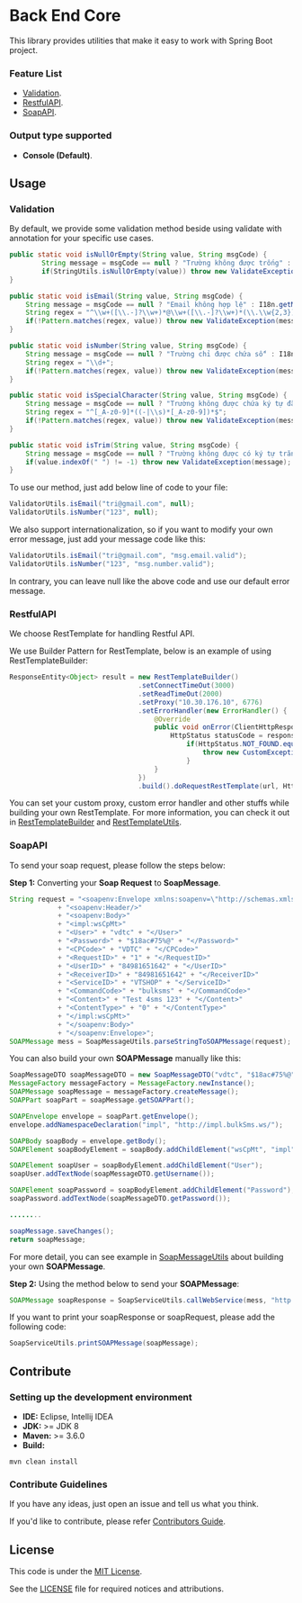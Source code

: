 # Back End Core

This library provides utilities that make it easy to work with Spring Boot project.

### Feature List

- [Validation](#Validation).
- [RestfulAPI](#RestfulAPI).
- [SoapAPI](#SoapAPI).

### Output type supported

- **Console (Default)**.

## Usage

### Validation

By default, we provide some validation method beside using validate with annotation for your specific use cases.
```java
public static void isNullOrEmpty(String value, String msgCode) {
        String message = msgCode == null ? "Trường không được trống" : I18n.getMessage(msgCode);
        if(StringUtils.isNullOrEmpty(value)) throw new ValidateException(message);
}

public static void isEmail(String value, String msgCode) {
    String message = msgCode == null ? "Email không hợp lệ" : I18n.getMessage(msgCode);
    String regex = "^\\w+([\\.-]?\\w+)*@\\w+([\\.-]?\\w+)*(\\.\\w{2,3})+$";
    if(!Pattern.matches(regex, value)) throw new ValidateException(message);
}

public static void isNumber(String value, String msgCode) {
    String message = msgCode == null ? "Trường chỉ được chứa số" : I18n.getMessage(msgCode);
    String regex = "\\d+";
    if(!Pattern.matches(regex, value)) throw new ValidateException(message);
}

public static void isSpecialCharacter(String value, String msgCode) {
    String message = msgCode == null ? "Trường không được chứa ký tự đặc biệt" : I18n.getMessage(msgCode);
    String regex = "^[_A-z0-9]*((-|\\s)*[_A-z0-9])*$";
    if(!Pattern.matches(regex, value)) throw new ValidateException(message);
}

public static void isTrim(String value, String msgCode) {
    String message = msgCode == null ? "Trường không được có ký tự trắng" : I18n.getMessage(msgCode);
    if(value.indexOf(" ") != -1) throw new ValidateException(message);
}
```
To use our method, just add below line of code to your file:
```java
ValidatorUtils.isEmail("tri@gmail.com", null);
ValidatorUtils.isNumber("123", null);
```
We also support internationalization, so if you want to modify your own error message, just add your message code like this:
```java
ValidatorUtils.isEmail("tri@gmail.com", "msg.email.valid");
ValidatorUtils.isNumber("123", "msg.number.valid");
```
In contrary, you can leave null like the above code and use our default error message.

### RestfulAPI

We choose RestTemplate for handling Restful API.

We use Builder Pattern for RestTemplate, below is an example of using RestTemplateBuilder:
```java
ResponseEntity<Object> result = new RestTemplateBuilder()
                                .setConnectTimeOut(3000)
                                .setReadTimeOut(2000)
                                .setProxy("10.30.176.10", 6776)
                                .setErrorHandler(new ErrorHandler() {
                                    @Override
                                    public void onError(ClientHttpResponse response) throws IOException {
                                        HttpStatus statusCode = response.getStatusCode();
                                            if(HttpStatus.NOT_FOUND.equals(response.getStatusCode())) {
                                                throw new CustomException("Không hợp lệ");
                                            }
                                    }
                                })
                                .build().doRequestRestTemplate(url, HttpMethod.POST, null, token, null);
```
You can set your custom proxy, custom error handler and other stuffs while building your own RestTemplate. For more information, you can check it out in [RestTemplateBuilder](https://github.com/vts-contributor/vts-kit-backend-core/blob/develop/src/main/java/vn/com/viettel/core/rest/RestTemplateBuilder.java) and [RestTemplateUtils](https://github.com/vts-contributor/vts-kit-backend-core/blob/develop/src/main/java/vn/com/viettel/core/utils/RestTemplateUtils.java).

### SoapAPI

To send your soap request, please follow the steps below:

**Step 1:** Converting your **Soap Request** to **SoapMessage**.
```java
String request = "<soapenv:Envelope xmlns:soapenv=\"http://schemas.xmlsoap.org/soap/envelope/\" xmlns:impl=\"http://impl.bulkSms.ws/\">"
			+ "<soapenv:Header/>"
			+ "<soapenv:Body>"
			+ "<impl:wsCpMt>"
			+ "<User>" + "vdtc" + "</User>"
			+ "<Password>" + "$18ac#75%@" + "</Password>"
			+ "<CPCode>" + "VDTC" + "</CPCode>"
			+ "<RequestID>" + "1" + "</RequestID>"
			+ "<UserID>" + "84981651642" + "</UserID>"
			+ "<ReceiverID>" + "84981651642" + "</ReceiverID>"
			+ "<ServiceID>" + "VTSHOP" + "</ServiceID>"
			+ "<CommandCode>" + "bulksms" + "</CommandCode>"
			+ "<Content>" + "Test 4sms 123" + "</Content>"
			+ "<ContentType>" + "0" + "</ContentType>"
			+ "</impl:wsCpMt>"
			+ "</soapenv:Body>"
			+ "</soapenv:Envelope>";
SOAPMessage mess = SoapMessageUtils.parseStringToSOAPMessage(request);
```
You can also build your own **SOAPMessage** manually like this:
```java
SoapMessageDTO soapMessageDTO = new SoapMessageDTO("vdtc", "$18ac#75%@", "VDTC", "VTSHOP", "84981651642", "Test 4sms 123", "0");
MessageFactory messageFactory = MessageFactory.newInstance();
SOAPMessage soapMessage = messageFactory.createMessage();
SOAPPart soapPart = soapMessage.getSOAPPart();

SOAPEnvelope envelope = soapPart.getEnvelope();
envelope.addNamespaceDeclaration("impl", "http://impl.bulkSms.ws/");

SOAPBody soapBody = envelope.getBody();
SOAPElement soapBodyElement = soapBody.addChildElement("wsCpMt", "impl");

SOAPElement soapUser = soapBodyElement.addChildElement("User");
soapUser.addTextNode(soapMessageDTO.getUsername());

SOAPElement soapPassword = soapBodyElement.addChildElement("Password");
soapPassword.addTextNode(soapMessageDTO.getPassword());

........

soapMessage.saveChanges();
return soapMessage;
```
For more detail, you can see example in [SoapMessageUtils](https://github.com/vts-contributor/vts-kit-backend-core/blob/develop/src/main/java/vn/com/viettel/core/utils/SoapMessageUtils.java) about building your own **SOAPMessage**. 

**Step 2:** Using the method below to send your **SOAPMessage**:
```java
SOAPMessage soapResponse = SoapServiceUtils.callWebService(mess, "http://ams.tinnhanthuonghieu.vn:8009/bulkapi?wsdl");
```
If you want to print your soapResponse or soapRequest, please add the following code:
```java
SoapServiceUtils.printSOAPMessage(soapMessage);
```

## Contribute

### Setting up the development environment

- **IDE:** Eclipse, Intellij IDEA
- **JDK:** >= JDK 8
- **Maven:** >= 3.6.0
- **Build:**

```
mvn clean install
```

### Contribute Guidelines

If you have any ideas, just open an issue and tell us what you think.

If you'd like to contribute, please refer [Contributors Guide](CONTRIBUTING.md).

## License

This code is under the [MIT License](https://opensource.org/licenses/MIT).

See the [LICENSE](LICENSE) file for required notices and attributions.
